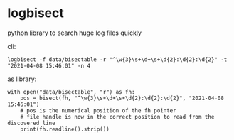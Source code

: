 # logbisect
python library to search huge log files quickly

cli:

    logbisect -f data/bisectable -r "^\w{3}\s+\d+\s+\d{2}:\d{2}:\d{2}" -t "2021-04-08 15:46:01" -n 4


as library:

    with open("data/bisectable", "r") as fh:
        pos = bisect(fh, "^\w{3}\s+\d+\s+\d{2}:\d{2}:\d{2}", "2021-04-08 15:46:01")
        # pos is the numerical position of the fh pointer
        # file handle is now in the correct position to read from the discovered line
        print(fh.readline().strip())
    
